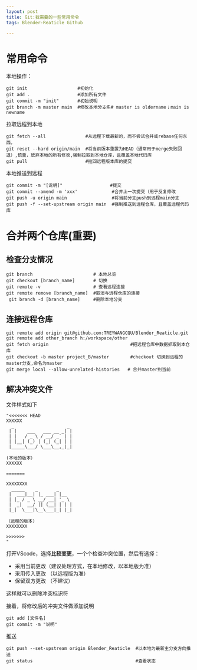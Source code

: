 ```yaml
---
layout: post
title: Git:我需要的一些常用命令
tags: Blender-Reaticle Github

---
```


# 常用命令

本地操作： 
``` shell
git init                   #初始化
git add .                  #添加所有文件
git commit -m "init"       #初始说明
git branch -m master main  #修改本地分支名# master is oldername；main is newname

```

拉取远程到本地
```shell
git fetch --all               #从远程下载最新的，而不尝试合并或rebase任何东西。
git reset --hard origin/main  #将当前版本重置为HEAD（通常用于merge失败回退）,慎重，放弃本地的所有修改,强制拉取到本地仓库，且覆盖本地代码库
git pull                      #拉回远程版本库的提交
```

本地推送到远程
``` shell
git commit -m "[说明]"                  #提交
git commit --amend -m 'xxx'             #合并上一次提交（用于反复修改
git push -u origin main                 #将当前分支push到远程main分支 
git push -f --set-upstream origin main  #强制推送到远程仓库，且覆盖远程代码库
```

# 合并两个仓库(重要)

## 检查分支情况
```shell
git branch                       # 本地总览
git checkout [branch_name]       # 切换
git remote -v                    # 查看远程连接
git remote remove [branch_name]  #取消与远程仓库的连接
 git branch -d [branch_name]     #删除本地分支
```
## 连接远程仓库
``` shell
git remote add origin git@github.com:TREYWANGCQU/Blender_Reaticle.git
git remote add other_branch h:/workspace/other
git fetch origin                               #把远程仓库中数据抓取到本仓库
git checkout -b master project_B/master        #checkout 切换到远程的master分支,命名为master
git merge local --allow-unrelated-histories   # 合并master到当前
```
## 解决冲突文件
文件样式如下
``` shell
"<<<<<<< HEAD 
XXXXXX
  _                    _ 
 | |    ___   ___ __ _| |
 | |   / _ \ / __/ _` | |
 | |__| (_) | (_| (_| | |
 |_____\___/ \___\__,_|_|
                         
(本地的版本）
XXXXXX

=======

XXXXXXXX
  _____    _       _     
 |  ___|__| |_ ___| |__  
 | |_ / _ \ __/ __| '_ \ 
 |  _|  __/ || (__| | | |
 |_|  \___|\__\___|_| |_|  
                    
（远程的版本)
XXXXXXXX

>>>>>>>
"

```
打开VScode，选择**比较变更**，一个个检查冲突位置，然后有选择：


* 采用当前更改（建议处理方式，在本地修改，以本地版为准）
* 采用传入更改 （以远程版为准）
* 保留双方更改 （不建议）

这样就可以删除冲突标识符

接着，将修改后的冲突文件做添加说明
``` shell
git add [文件名]
git commit -m "说明"
```

推送 
```ssh
git push --set-upstream origin Blender_Reaticle  #以本地为最新主分支方向推送
git status                                       #查看状态
```
